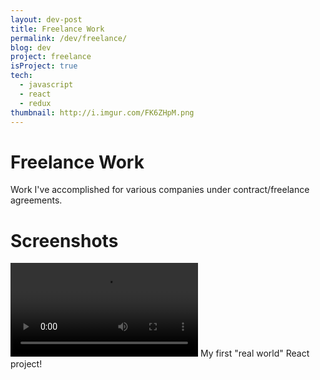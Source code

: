 ```yaml
---
layout: dev-post
title: Freelance Work
permalink: /dev/freelance/
blog: dev
project: freelance
isProject: true
tech:
  - javascript
  - react
  - redux
thumbnail: http://i.imgur.com/FK6ZHpM.png
---
```


# Freelance Work

Work I've accomplished for various companies under contract/freelance agreements.

# Screenshots

<video src="https://i.imgur.com/jaSyr8Q.mp4" loop controls></video>
<label>My first "real world" React project!</label>

